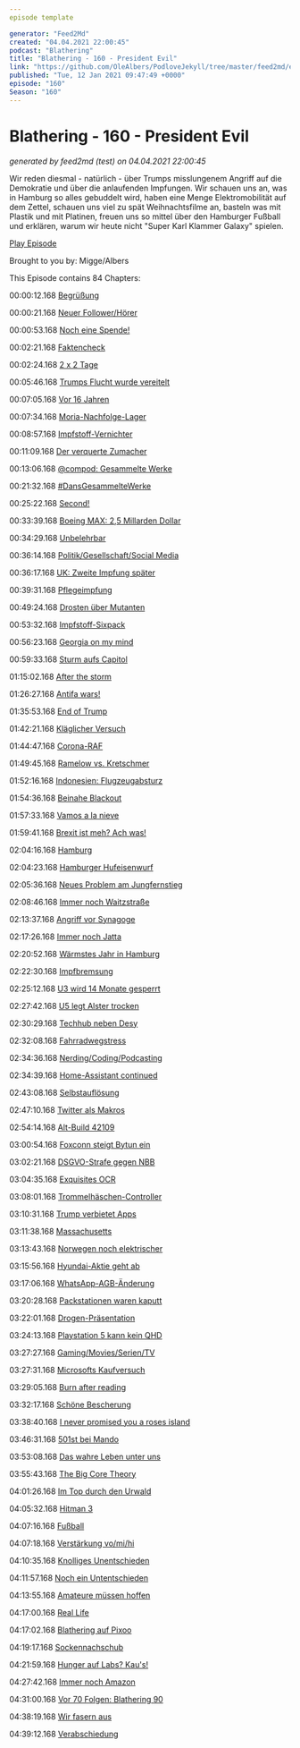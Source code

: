 ```yaml
---
episode template

generator: "Feed2Md"
created: "04.04.2021 22:00:45"
podcast: "Blathering"
title: "Blathering - 160 - President Evil"
link: "https://github.com/OleAlbers/PodloveJekyll/tree/master/feed2md/example/export/seasons/6/2021/1/Blathering - 160 - President Evil.md"
published: "Tue, 12 Jan 2021 09:47:49 +0000"
episode: "160"
Season: "160"
---
```


# Blathering - 160 - President Evil
_generated by feed2md (test) on 04.04.2021 22:00:45_

Wir reden diesmal - natürlich - über Trumps misslungenem Angriff auf die Demokratie und über die anlaufenden Impfungen. Wir schauen uns an, was in Hamburg so alles gebuddelt wird, haben eine Menge Elektromobilität auf dem Zettel, schauen uns viel zu spät Weihnachtsfilme an, basteln was mit Plastik und mit Platinen, freuen uns so mittel über den Hamburger Fußball und erklären, warum wir heute nicht "Super Karl Klammer Galaxy" spielen.

[Play Episode](https://www.blathering.de/podlove/file/1438/s/feed/c/mp3/blathering_160.mp3)

Brought to you by: Migge/Albers

This Episode contains 84 Chapters:


00:00:12.168 [Begrüßung]()

00:00:21.168 [Neuer Follower/Hörer](https://twitter.com/zweitzehtee)

00:00:53.168 [Noch eine Spende!](https://twitter.com/blathering_pod/status/1347118372723564544)

00:02:21.168 [Faktencheck]()

00:02:24.168 [2 x 2 Tage](https://de.wikipedia.org/wiki/Äquinoktium)

00:05:46.168 [Trumps Flucht wurde vereitelt](https://www.independent.co.uk/news/uk/home-news/trump-biden-inauguration-scotland-sturgeon-lockdown-b1782602.html)

00:07:05.168 [Vor 16 Jahren](https://www1.wdr.de/mediathek/audio/wdr5/wdr5-tiefenblick/oury-jalloh/index.html)

00:07:34.168 [Moria-Nachfolge-Lager](https://twitter.com/ch_riedl_diak/status/1347948662236844039?s=20)

00:08:57.168 [Impfstoff-Vernichter](https://twitter.com/tmigge/status/1346414581908967424)

00:11:09.168 [Der verquerte Zumacher](https://www.rnd.de/politik/geschafte-offen-ab-11-januar-das-steckt-hinter-dem-handlerprotest-wir-machen-auf-aktion-aus-der-querdenker-szene-4UECQFW26JH6ZBHS4KGUCNDGI4.html)

00:13:06.168 [@compod: Gesammelte Werke](https://twitter.com/search?q=(from%3Acompod)%20(%40blathering_pod)%20until%3A2021-01-12%20since%3A2021-01-05&src=typed_query&f=live)

00:21:32.168 [#DansGesammelteWerke](https://twitter.com/search?q=(from%3Aevildanwallace)%20(%40blathering_pod)%20until%3A2021-01-12%20since%3A2021-01-05&src=typed_query&f=live)

00:25:22.168 [Second!](https://www.handelsblatt.com/technik/medizin/biontech-moderna-astra-zeneca-und-sputnik-weitere-zulassung-in-der-eu-die-impfstoffe-im-vergleich/26767438.html)

00:33:39.168 [Boeing MAX: 2,5 Millarden Dollar](https://www.justice.gov/opa/pr/boeing-charged-737-max-fraud-conspiracy-and-agrees-pay-over-25-billion)

00:34:29.168 [Unbelehrbar](https://www.lahrer-zeitung.de/inhalt.lahr-covid-seitz-rang-mit-dem-tod.e5aff249-3a82-4a77-a4cc-24b332ef050f.html)

00:36:14.168 [Politik/Gesellschaft/Social Media]()

00:36:17.168 [UK: Zweite Impfung später](https://www.tagesschau.de/inland/stiko-impfempfehlung-101.html)

00:39:31.168 [Pflegeimpfung](https://www.zdf.de/nachrichten/panorama/corona-impfstoff-langzeitschaeden-100.html)

00:49:24.168 [Drosten über Mutanten](https://www.rnd.de/gesundheit/neue-corona-mutation-b117-gefahr-laut-drosten-aktuell-noch-schwer-einzuordnen-B4XY2MH2Z5FBBA3T2437RDSQGI.html)

00:53:32.168 [Impfstoff-Sixpack](https://www.merkur.de/bayern/corona-bayern-soeder-impfstoff-biontech-huml-campingboxen-panne-news-aktuell-zahlen-zr-90160295.html)

00:56:23.168 [Georgia on my mind](https://www.tagesschau.de/ausland/usa-georgia-senatswahl-ossoff-101.html)

00:59:33.168 [Sturm aufs Capitol](https://www.youtube.com/watch?v=JpUxQyLCBbk)

01:15:02.168 [After the storm](https://edition.cnn.com/videos/politics/2021/01/08/trump-twitter-video-capitol-riot-response-national-guard-bash-sot-ebof-vpx.cnn)

01:26:27.168 [Antifa wars!](https://threadreaderapp.com/thread/1347011413101998080.html)

01:35:53.168 [End of Trump](https://www.axios.com/platforms-social-media-ban-restrict-trump-d9e44f3c-8366-4ba9-a8a1-7f3114f920f1.html)

01:42:21.168 [Kläglicher Versuch](https://www.polizei.bayern.de/mittelfranken/news/presse/aktuell/index.html/323303)

01:44:47.168 [Corona-RAF](https://twitter.com/stephanpalagan/status/1348060897277833223)

01:49:45.168 [Ramelow vs. Kretschmer](https://twitter.com/AliceBota/status/1347871513421246464)

01:52:16.168 [Indonesien: Flugzeugabsturz](https://www.tagesschau.de/ausland/passagierflugzeug-indonesien-105.html)

01:54:36.168 [Beinahe Blackout](https://futurezone.at/digital-life/massive-stoerung-im-europaeischen-stromnetz/401150544)

01:57:33.168 [Vamos a la nieve](https://www.tagesschau.de/ausland/sturmtief-spanien-101.html)

01:59:41.168 [Brexit ist meh? Ach was!](https://www.rnd.de/wirtschaft/brexit-folgen-werden-spurbar-britische-verbande-fordern-nachverhandlungen-G6TVXC4QJVE424NXARN6XPTDSM.html)

02:04:16.168 [Hamburg]()

02:04:23.168 [Hamburger Hufeisenwurf](https://www.mopo.de/hamburg/empoerung-ueber-hamburgs-cdu-chef-nach-kapitol-stuermung--ploss-warnt-vor-linken-37901180)

02:05:36.168 [Neues Problem am Jungfernstieg](https://www.ndr.de/fernsehen/sendungen/hamburg_journal/Jungfernstieg-Kritik-wegen-fehlender-Verkehrssicherheit,hamj104398.html)

02:08:46.168 [Immer noch Waitzstraße](http://web.archive.org/web/20210111130659/https://www.abendblatt.de/hamburg/article231266074/Akte-Waitzstrasse-Warum-kracht-es-hier-so-oft-unfaelle-gross-flottbek-senioren-schaufenster-analyse.html)

02:13:37.168 [Angriff vor Synagoge](https://taz.de/Anschlag-vor-Synagoge-in-Hamburg/!5738287/)

02:17:26.168 [Immer noch Jatta](http://web.archive.org/web/20210109065905/https://www.abendblatt.de/sport/fussball/hsv/article231295790/Bakery-Jatta-HSV-Ermittlungen-Widerstand-Politik-Anwalt-Daffeh.html)

02:20:52.168 [Wärmstes Jahr in Hamburg](https://hamburg1.de/news/8329)

02:22:30.168 [Impfbremsung](http://web.archive.org/web/20210111101049/https://www.abendblatt.de/hamburg/article231302976/Impfzentrum-Hamburg-Termine-116-117-Impfstoff-Strategie.html)

02:25:12.168 [U3 wird 14 Monate gesperrt](https://hamburg1.de/news/8699)

02:27:42.168 [U5 legt Alster trocken](https://hamburg1.de/news/8700)

02:30:29.168 [Techhub neben Desy](https://hamburg1.de/news/8455)

02:32:08.168 [Fahrradwegstress](https://taz.de/Mehr-Platz-fuer-den-Radverkehr/!5740800/)

02:34:36.168 [Nerding/Coding/Podcasting]()

02:34:39.168 [Home-Assistant continued](https://twitter.com/stammtischphilo/status/1347679284987633666)

02:43:08.168 [Selbstauflösung](https://incolumitas.com/2021/01/02/breaking-audio-recaptcha-with-googles-own-speech-to-text-api/)

02:47:10.168 [Twitter als Makros](https://twitter.com/stammtischphilo/status/1346869314557718533)

02:54:14.168 [Alt-Build 42109](https://twitter.com/tmigge/status/1347242866981089280)

03:00:54.168 [Foxconn steigt Bytun ein](https://www.golem.de/news/apple-zulieferer-will-e-auto-foxconn-rettet-byton-2101-153157.html)

03:02:21.168 [DSGVO-Strafe gegen NBB](https://www.heise.de/news/Millionen-Bussgeld-wegen-Videoueberwachung-gegen-notebooksbilliger-de-5018458.html)

03:04:35.168 [Exquisites OCR](https://twitter.com/stammtischphilo/status/1348615463656415235)

03:08:01.168 [Trommelhäschen-Controller](https://www.gamingbible.co.uk/news/xbox-xbox-controllers-still-use-batteries-because-they-have-a-deal-with-th-20210107)

03:10:31.168 [Trump verbietet Apps](https://www.golem.de/news/usa-trump-geht-gegen-weitere-apps-aus-china-vor-2101-153188.html)

03:11:38.168 [Massachusetts](https://www.golem.de/news/verkehrswende-massachusetts-schafft-ab-2035-verbrennerfahrzeuge-ab-2101-153168.html)

03:13:43.168 [Norwegen noch elektrischer](https://www.golem.de/news/norwegen-mehr-als-jeder-zweite-neuwagen-ist-vollelektrisch-2101-153177.html)

03:15:56.168 [Hyundai-Aktie geht ab](https://www.golem.de/news/elektroauto-hyundai-verhandelt-ueber-das-apple-car-2101-153235.html)

03:17:06.168 [WhatsApp-AGB-Änderung](https://www.golem.de/news/messenger-signal-kurzzeitig-mit-neuanmeldungen-ueberlastet-2101-153239.html)

03:20:28.168 [Packstationen waren kaputt](https://www.golem.de/news/pakete-nicht-ausgegeben-it-probleme-bei-dhl-packstationen-2101-153226.html)

03:22:01.168 [Drogen-Präsentation](https://twitter.com/MaxWinebach/status/1348029020529635328)

03:24:13.168 [Playstation 5 kann kein QHD](https://www.golem.de/news/gaming-viewsonic-monitore-haben-1440p-modus-fuer-ps5-2101-153165.html)

03:27:27.168 [Gaming/Movies/Serien/TV]()

03:27:31.168 [Microsofts Kaufversuch](https://www.thurrott.com/games/245937/microsoft-once-tried-to-buy-nintendo-but-thankfully-failed)

03:29:05.168 [Burn after reading](https://twitter.com/stammtischphilo/status/1347624004035760129)

03:32:17.168 [Schöne Bescherung](https://www.tampabay.com/news/humaninterest/the-star-who-was-too-mean-to-succeed-chevy-chase/2218006/)

03:38:40.168 [I never promised you a roses island](https://twitter.com/stammtischphilo/status/1348038903601758215)

03:46:31.168 [501st bei Mando](https://www.reddit.com/r/TheMandalorianTV/comments/hd0zvj/disney_gallery_the_mandalorian_s1e8_501st_legion/)

03:53:08.168 [Das wahre Leben unter uns](https://twitter.com/stammtischphilo/status/1347875672321044483)

03:55:43.168 [The Big Core Theory](https://www.youtube.com/watch?v=2ePBNGmxVK8)

04:01:26.168 [Im Top durch den Urwald](https://twitter.com/stammtischphilo/status/1348005708026032129)

04:05:32.168 [Hitman 3](https://www.youtube.com/watch?v=38zt4AR5wl8)

04:07:16.168 [Fußball]()

04:07:18.168 [Verstärkung vo/mi/hi](https://twitter.com/fcstpauli/status/1346373621716021249)

04:10:35.168 [Knolliges Unentschieden](https://www.fcstpauli.com/news/der-fc-st-pauli-holt-in-unterzahl-einen-zaehler-bei-den-wuerzburger-kickers-2021/)

04:11:57.168 [Noch ein Untentschieden](https://www.fcstpauli.com/news/der-fc-st-pauli-mit-remis-im-heimspiel-gegen-holstein-kiel-2021/)

04:13:55.168 [Amateure müssen hoffen](https://www.hfv.de/artikel/offener-brief-des-hfv-praesidenten-dirk-fischer-an-die-vereine-des-hfv/)

04:17:00.168 [Real Life]()

04:17:02.168 [Blathering auf Pixoo](https://twitter.com/tmigge/status/1346895901441273860)

04:19:17.168 [Sockennachschub](https://twitter.com/stammtischphilo/status/1346785274542624769)

04:21:59.168 [Hunger auf Labs? Kau's!](https://twitter.com/stammtischphilo/status/1347252578187407360)

04:27:42.168 [Immer noch Amazon](https://twitter.com/stammtischphilo/status/1347503550964895746)

04:31:00.168 [Vor 70 Folgen: Blathering 90](https://www.blathering.de/2019/09/blathering-090-sie-haben-sich-verwaehlt/)

04:38:19.168 [Wir fasern aus]()

04:39:12.168 [Verabschiedung]()


